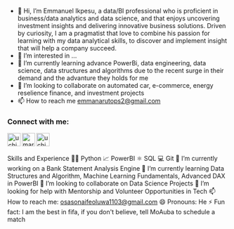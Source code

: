 

- 👋 Hi, I’m Emmanuel Ikpesu, a data/BI professional who is proficient in business/data analytics and data science, and that enjoys uncovering investment insights and delivering innovative business solutions. Driven by curiosity, I am a pragmatist that love to combine his passion for learning with my data analytical skills, to discover and implement insight that will help a company succeed.
- 👀 I’m interested in ...
- 🌱 I’m currently learning advance PowerBi, data engineering, data science, data structures and algorithms due to the recent surge in their demand and the advanture they holds for me
- 💞️ I’m looking to collaborate on automated car, e-commerce, energy reselience finance, and investment projects
- 📫 How to reach me emmanarutops2@gmail.com
### Connect with me: 

[<img align="left" alt="uchiharon | LinkedIn" width="30px" src="https://camo.githubusercontent.com/c8a9c5b414cd812ad6a97a46c29af67239ddaeae08c41724ff7d945fb4c047e5/68747470733a2f2f6564656e742e6769746875622e696f2f537570657254696e7949636f6e732f696d616765732f7376672f6c696e6b6564696e2e737667" />][linkedin]
<a href="mailto:emmanarutops2@gmail.com"><img align="left" alt="mariabarkouzou | GMail" width="30px" src="https://camo.githubusercontent.com/4a3dd8d10a27c272fd04b2ce8ed1a130606f95ea6a76b5e19ce8b642faa18c27/68747470733a2f2f6564656e742e6769746875622e696f2f537570657254696e7949636f6e732f696d616765732f7376672f676d61696c2e737667" />
[<img align="left" alt="uchiharon | StackOverFlow" width="30px" src="https://www.vectorlogo.zone/util/preview.html?image=/logos/twitter/twitter-official.svg" />][twitter]

  <br/>
  <br/>

  



Skills and Experience
👩‍💻 Python
📈 PowerBI
⚛ SQL
💻 Git
🔭 I’m currently working on a Bank Statement Analysis Engine
🌱 I’m currently learning Data Structures and Algorithm, Machine Learning Fundamentals, Advanced DAX in PowerBI
👯 I’m looking to collaborate on Data Science Projects
🤔 I’m looking for help with Mentorship and Volunteer Opportunities in Tech
📫 How to reach me: osasonaifeoluwa1103@gmail.com
😄 Pronouns: He
⚡ Fun fact: I am the best in fifa, if you don't believe, tell MoAuba to schedule a match


  
  
  
  
  
  
  
[linkedin]: https://www.linkedin.com/in/emmanuel-ikpesu-393708132/
[github]: https://github.com/uchiharon
[twitter]: https://twitter.com/IkpesuE

